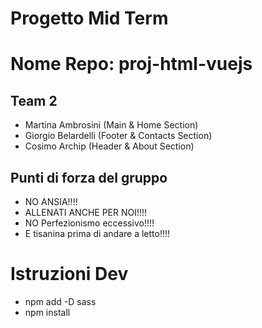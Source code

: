 # Progetto Mid Term
# Nome Repo: proj-html-vuejs

## Team 2
- Martina Ambrosini (Main & Home Section)   
- Giorgio Belardelli (Footer & Contacts Section)   
- Cosimo Archip (Header & About Section)    

## Punti di forza del gruppo

- NO ANSIA!!!!
- ALLENATI ANCHE PER NOI!!!! 
- NO Perfezionismo eccessivo!!!!
- E tisanina prima di andare a letto!!!!

# Istruzioni Dev

- npm add -D sass
- npm install